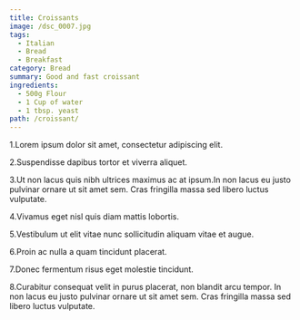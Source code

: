 ```yaml
---
title: Croissants
image: /dsc_0007.jpg
tags:
  - Italian
  - Bread
  - Breakfast
category: Bread
summary: Good and fast croissant
ingredients:
  - 500g Flour
  - 1 Cup of water
  - 1 tbsp. yeast
path: /croissant/
---
```

1.Lorem ipsum dolor sit amet, consectetur adipiscing elit.

2.Suspendisse dapibus tortor et viverra aliquet.

3.Ut non lacus quis nibh ultrices maximus ac at ipsum.In non lacus eu justo pulvinar ornare ut sit amet sem. Cras fringilla massa sed libero luctus vulputate.

4.Vivamus eget nisl quis diam mattis lobortis.

5.Vestibulum ut elit vitae nunc sollicitudin aliquam vitae et augue.

6.Proin ac nulla a quam tincidunt placerat.

7.Donec fermentum risus eget molestie tincidunt.

8.Curabitur consequat velit in purus placerat, non blandit arcu tempor. In non lacus eu justo pulvinar ornare ut sit amet sem.
Cras fringilla massa sed libero luctus vulputate.